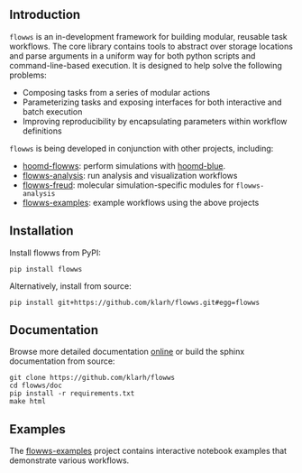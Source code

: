 
## Introduction

`flowws` is an in-development framework for building modular, reusable
task workflows. The core library contains tools to abstract over
storage locations and parse arguments in a uniform way for both python
scripts and command-line-based execution. It is designed to help solve
the following problems:

- Composing tasks from a series of modular actions
- Parameterizing tasks and exposing interfaces for both interactive and batch execution
- Improving reproducibility by encapsulating parameters within workflow definitions

`flowws` is being developed in conjunction with other projects, including:

- [hoomd-flowws](https://github.com/klarh/hoomd_flowws): perform simulations with [hoomd-blue](https://github.com/glotzerlab/hoomd-blue).
- [flowws-analysis](https://github.com/klarh/flowws-analysis): run analysis and visualization workflows
- [flowws-freud](https://github.com/klarh/flowws-freud): molecular simulation-specific modules for `flowws-analysis`
- [flowws-examples](http://github.com/klarh/flowws-examples): example workflows using the above projects

## Installation

Install flowws from PyPI:

```
pip install flowws
```

Alternatively, install from source:

```
pip install git+https://github.com/klarh/flowws.git#egg=flowws
```

## Documentation

Browse more detailed documentation
[online](https://flowws.readthedocs.io) or build the sphinx
documentation from source:

```
git clone https://github.com/klarh/flowws
cd flowws/doc
pip install -r requirements.txt
make html
```

## Examples

The [flowws-examples](http://github.com/klarh/flowws-examples) project
contains interactive notebook examples that demonstrate various
workflows.